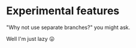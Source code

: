 # Experimental features

"Why not use separate branches?" you might ask.

Well I'm just lazy :stuck_out_tongue:
